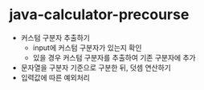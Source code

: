 # java-calculator-precourse

* 커스텀 구분자 추출하기
    * input에 커스텀 구분자가 있는지 확인
    * 있을 경우 커스텀 구분자를 추출하여 기존 구분자에 추가
* 문자열을 구분자 기준으로 구분한 뒤, 덧셈 연산하기
* 입력값에 따른 예외처리
